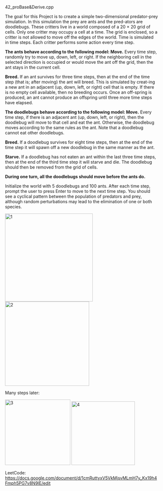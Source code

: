 42_proBase&Derive.cpp

The goal for this Project is to create a simple two-dimensional predator-prey simulation. In this simulation the prey are ants and the pred-ators are doodlebugs. These critters live in a world composed of a 20 × 20 grid of cells. Only one critter may occupy a cell at a time. The grid is  enclosed, so a critter is not allowed to move off the edges of the world. Time is simulated in time steps. Each critter performs some action every time step.


**The ants behave according to the following model:
Move.** Every time step, randomly try to move up, down, left, or right. If the neighboring cell in the selected direction is occupied or would move the ant off the grid, then the ant stays in the current cell.

**Breed.** If an ant survives for three time steps, then at the end of the time step (that is; after moving) the ant will breed. This is simulated by creat-ing a new ant in an adjacent (up, down, left, or right) cell that is empty. If there is no empty cell available, then no breeding occurs. Once an off-spring is produced, an ant cannot produce an offspring until three more time steps have elapsed.


**The doodlebugs behave according to the following model:
Move.** Every time step, if there is an adjacent ant (up, down, left, or right), then the doodlebug will move to that cell and eat the ant. Otherwise, the doodlebug moves according to the same rules as the ant. Note that a doodlebug cannot eat other doodlebugs.

**Breed.** If a doodlebug survives for eight time steps, then at the end of the time step it will spawn off a new doodlebug in the same manner as the ant.

**Starve.** If a doodlebug has not eaten an ant within the last three time steps, then at the end of the third time step it will starve and die. The doodlebug should then be removed from the grid of cells.

**During one turn, all the doodlebugs should move before the ants do.**


Initialize the world with 5 doodlebugs and 100 ants. After each time step, prompt the user to press Enter to move to the next time step. You should see a cyclical pattern between the population of predators and prey, although random perturbations may lead to the elimination of one or both species.

<img width="289" alt="1" src="https://user-images.githubusercontent.com/85269000/201489977-733fbcbd-d962-40fe-9c4f-02c8c03a080b.png">

<img width="277" alt="2" src="https://user-images.githubusercontent.com/85269000/201490007-b5005191-3e6d-4a4d-b188-15eeca6bee67.png">

Many steps later:

<img width="215" alt="3" src="https://user-images.githubusercontent.com/85269000/201490015-30b4361c-dfc2-42ac-9c83-2252b14975dd.png">


<img width="209" alt="4" src="https://user-images.githubusercontent.com/85269000/201490017-cd886e03-229f-4e93-83d3-d69a69d8308e.png">


LeetCode: https://docs.google.com/document/d/1cmRuttyxV5VkMjsvMLmH7y_Kx19h4Fmph5PG7v8N9lE/edit
